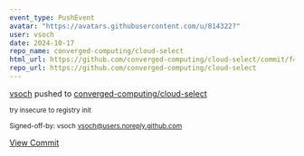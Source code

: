 ```yaml
---
event_type: PushEvent
avatar: "https://avatars.githubusercontent.com/u/814322?"
user: vsoch
date: 2024-10-17
repo_name: converged-computing/cloud-select
html_url: https://github.com/converged-computing/cloud-select/commit/f4219a5af206a8328cf76e02532680a7b536cf14
repo_url: https://github.com/converged-computing/cloud-select
---
```


<a href='https://github.com/vsoch' target='_blank'>vsoch</a> pushed to <a href='https://github.com/converged-computing/cloud-select' target='_blank'>converged-computing/cloud-select</a>

<small>try insecure to registry init

Signed-off-by: vsoch <vsoch@users.noreply.github.com></small>

<a href='https://github.com/converged-computing/cloud-select/commit/f4219a5af206a8328cf76e02532680a7b536cf14' target='_blank'>View Commit</a>